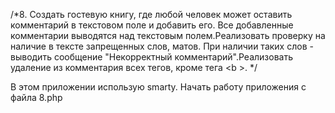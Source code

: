 /*8. Создать гостевую книгу, где любой человек может оставить комментарий в текстовом поле и добавить его.
Все добавленные комментарии выводятся над текстовым полем.Реализовать проверку на наличие в тексте запрещенных слов, матов.
При наличии таких слов - выводить сообщение "Некорректный комментарий".Реализовать удаление из комментария всех тегов, кроме тега &lt;b &gt;.
*/

В этом приложении использую smarty.
Начать работу приложения с файла 8.php